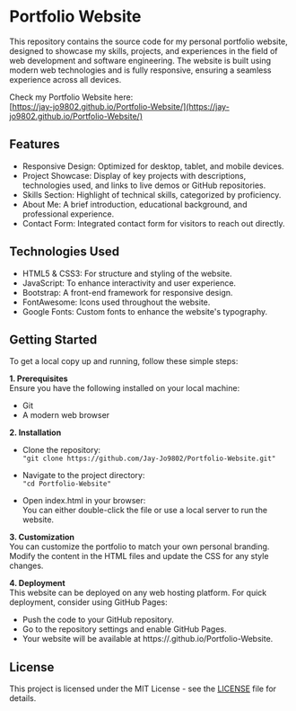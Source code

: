 # Portfolio Website

This repository contains the source code for my personal portfolio website, designed to showcase my skills, projects, 
and experiences in the field of web development and software engineering. The website is built using modern web technologies 
and is fully responsive, ensuring a seamless experience across all devices.

Check my Portfolio Website here:  <br/>
[https://jay-jo9802.github.io/Portfolio-Website/](https://jay-jo9802.github.io/Portfolio-Website/)

## Features
- Responsive Design: Optimized for desktop, tablet, and mobile devices.
- Project Showcase: Display of key projects with descriptions, technologies used, and links to live demos or GitHub repositories.
- Skills Section: Highlight of technical skills, categorized by proficiency.
- About Me: A brief introduction, educational background, and professional experience.
- Contact Form: Integrated contact form for visitors to reach out directly.

## Technologies Used
- HTML5 & CSS3: For structure and styling of the website.
- JavaScript: To enhance interactivity and user experience.
- Bootstrap: A front-end framework for responsive design.
- FontAwesome: Icons used throughout the website.
- Google Fonts: Custom fonts to enhance the website's typography.

## Getting Started
To get a local copy up and running, follow these simple steps:

**1. Prerequisites**<br/>
Ensure you have the following installed on your local machine:
- Git
- A modern web browser
  
**2. Installation**
- Clone the repository:<br/>
   `"git clone https://github.com/Jay-Jo9802/Portfolio-Website.git"`
  
- Navigate to the project directory:<br/>
   `"cd Portfolio-Website"`
  
- Open index.html in your browser:<br/>
   You can either double-click the file or use a local server to run the website.

**3. Customization**
  <br/>You can customize the portfolio to match your own personal branding. Modify the content in the HTML files and update the CSS for any style changes.

**4. Deployment**
  <br/>This website can be deployed on any web hosting platform. For quick deployment, consider using GitHub Pages:
  - Push the code to your GitHub repository.
  - Go to the repository settings and enable GitHub Pages.
  - Your website will be available at https://<username>.github.io/Portfolio-Website.

## License
This project is licensed under the MIT License - see the [LICENSE](LICENSE) file for details.



